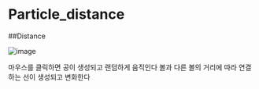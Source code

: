 # Particle_distance

##Distance 

![image](https://github.com/0seconds-ago/Particle_distance/assets/123317581/642b9233-91dd-45bb-8835-d6da14e616d4)

마우스를 클릭하면 공이 생성되고 랜덤하게 움직인다
볼과 다른 볼의 거리에 따라 연결하는 선이 생성되고 변화한다

